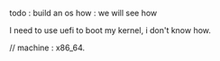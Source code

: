 todo : build an os
how  : we will see how

I need to use uefi to boot my kernel, i don't know how.

// machine : x86_64.
